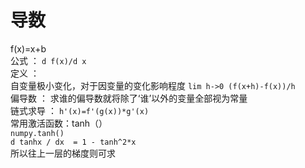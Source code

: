 # 导数  
f(x)=x+b  
公式 ： `d f(x)/d x`  
定义 ：  
自变量极小变化，对于因变量的变化影响程度
`lim h->0 (f(x+h)-f(x))/h`  
偏导数 ： 求谁的偏导数就将除了‘谁’以外的变量全部视为常量  
链式求导 ： `h'(x)=f'(g(x))*g'(x)`  
常用激活函数：tanh（）  
`numpy.tanh()`  
`d tanhx / dx  = 1 - tanh^2*x`  
所以往上一层的梯度则可求  
